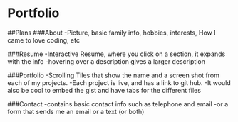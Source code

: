 # Portfolio

##Plans
  ###About
    -Picture, basic family info, hobbies, interests, How I came to love coding, etc
  
  ###Resume
    -Interactive Resume, where you click on a section, it expands with the info 
    -hovering over a description gives a larger description
  
  ###Portfolio
    -Scrolling Tiles that show the name and a screen shot from each of my projects. 
    -Each project is live, and has a link to git hub. 
    -It would also be cool to embed the gist and have tabs for the different files
    
  ###Contact
    -contains basic contact info such as telephone and email
    -or a form that sends me an email or a text (or both)
    
